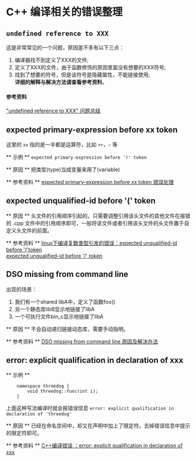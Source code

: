 # C++ 编译相关的错误整理

## `undefined reference to XXX`
这是非常常见的一个问题，原因差不多有以下三点：
1. 编译器找不到定义了XXX的文件;  
2. 定义了XXX的文件，由于函数修饰的原因里面没有想要的XXX符号;  
3. 找到了想要的符号，但是该符号是隐藏属性，不能链接使用;  
**详细的解释与解决方法请查看参考资料**。  

#### 参考资料
["undefined reference to XXX" 问题总结](https://zhuanlan.zhihu.com/p/81681440)  

## expected primary-expression before xx token
这里的 `xx` 指的是一半都是运算符，比如 `++`，`—` 等  

** 示例 **
`expected primary-expression before ')' token`

** 原因 **
把类型(type)当成变量来用了(variable)  

** 参考资料 **
[expected primary-expression before xx token 错误处理](https://www.cnblogs.com/MartinLwx/p/12533140.html)

## expected unqualified-id before '(' token
** 原因 **
头文件的引用顺序引起的，只需要调整引用该头文件的其他文件在报错的 .cpp 文件中的引用顺序即可，一般将该文件或者引用该头文件的头文件置于自定义头文件的前面。

** 参考资料 **
[linux下编译复数类型引发的错误：expected unqualified-id before '('token](https://www.cnblogs.com/yeahgis/archive/2012/12/25/2831932.html)  
[expected unqualified-id before '(' token](https://blog.csdn.net/haidonglin/article/details/78810264)  

## DSO missing from command line 
出现的场景：  
1. 我们有一个shared libA中，定义了函数foo()  
2. 另一个静态库libB显示地链接了libA  
3. 一个可执行文件bin_c显示地链接了libA  

** 原因 ** 
不会自动递归链接动态库，需要手动指明。 

** 参考资料 **
[DSO missing from command line 原因及解决办法](https://segmentfault.com/a/1190000002462705?utm_source=tag-newest) 

## error: explicit qualification in declaration of xxx
** 示例 **
```
    namespace threedog {
        void threedog::func(int i);
    }
```
上面这种写法编译时就会报错误信息 `error: explicit qualification in declaration of 'threedog' `

** 原因 **
已经在命名空间中，却又在声明中加上了限定符。去掉错误信息中提示的限定符即可。

** 参考资料 **
[C++编译错误 ：error: explicit qualification in declaration of xxx](https://blog.csdn.net/Three_dog/article/details/96133220)  
